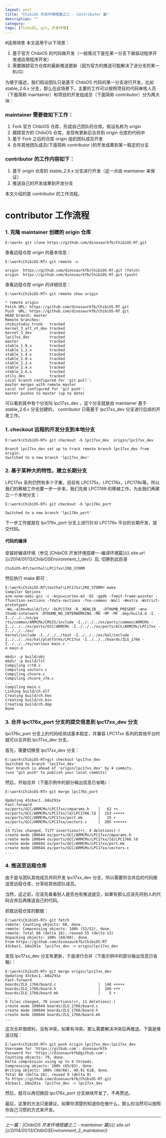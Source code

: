 ```yaml
---
layout: post
title: "ChibiOS 开发环境搭建之二 - Contributor 篇"
description: ""
category: 
tags: [ChibiOS, git, 开发环境]
---
```



#适用场景
本文适用于以下场景：

1. 基于官方 ChibiOS 的代码做开发（一般情况下是在某一分支下做驱动程序开发或应用程序开发）
2. 需要跟踪官方仓库的最新推送更新（因为官方的推送可能解决了该分支的某一BUG）

为便于描述，我们假设团队只是基于 ChibiOS 代码的某一分支进行开发，比如 stable\_2.6.x 分支，那么在此场景下，主要的工作可以按照项目的代码审核人员（下面简称 maintainer）和项目的开发组成员（下面简称 contributor）分为两大块：

### maintainer 需要做如下工作：

1. Fork 官方 ChibiOS 仓库，形成自己团队的仓库，假设名称为 origin
2. 跟踪官方的 ChibiOS 仓库，发现有更新后合并到 origin 仓库的代码中
3. 基于 Fork 之后的仓库 origin 组织团队成员开发
4. 合并其他团队成员(下面简称 contributor )的开发成果到某一稳定的分支

### contributor 的工作内容如下：

1. 基于 origin 仓库的 stable\_2.6.x 分支进行开发（这一点由 maintainer 来保证）
2. 推送自己的开发成果到开发分支

本文介绍的是 contributor 的工作流程。

# contributor 工作流程

### 1. 克隆 maintainer 创建的 origin 仓库

	E:\work> git clone https://github.com/dinosaurkfb/ChibiOS-RT.git

查看远程仓库 origin 的基本信息：

	E:\work\ChibiOS-RT> git remote -v
	
	origin  https://github.com/dinosaurkfb/ChibiOS-RT.git (fetch)
	origin  https://github.com/dinosaurkfb/ChibiOS-RT.git (push)

查看远程仓库 origin 的详细信息：

	E:\work\ChibiOS-RT> git remote show origin
	
	* remote origin
	Fetch URL: https://github.com/dinosaurkfb/ChibiOS-RT.git
	Push  URL: https://github.com/dinosaurkfb/ChibiOS-RT.git
	HEAD branch: master
	Remote branches:
    chibistudio_trunk   tracked
    kernel_3_alt_vt_dev tracked
    kernel_3_dev        tracked
    lpc17xx_dev         tracked
	master              tracked
    stable_1.0.x        tracked
    stable_1.2.x        tracked
    stable_1.4.x        tracked
    stable_2.0.x        tracked
    stable_2.2.x        tracked
    stable_2.4.x        tracked
    stable_2.6.x        tracked
    utils_dev           tracked
	Local branch configured for 'git pull':
    master merges with remote master
	Local ref configured for 'git push':
    master pushes to master (up to date)

可以看到其中有个分支叫 lpc17xx\_dev ，这个分支就是由 maintainer 基于 stable\_2.6.x 分支创建的， contributor 只需基于 lpc17xx\_dev 分支进行后续的开发工作。

### 1. checkout 远程的开发分支到本地分支

	E:\work\ChibiOS-RT> git checkout -b lpc17xx_dev  origin/lpc17xx_dev

	Branch lpc17xx_dev set up to track remote branch lpc17xx_dev from origin.
	Switched to a new branch 'lpc17xx_dev'

### 2. 基于某种大的特性，建立长期分支
LPC17xx 系列仍然有多个子集，目前有 LPC175x，LPC176x，LPC178x等。所以我们的移植工作也要一步一步来，我们先做 LPC1769 的移植工作，为此我们再建立一个本地分支：

	E:\work\ChibiOS-RT> git checkout -b lpc176x_port

	Switched to a new branch 'lpc176x_port'

下一步工作就是在 lpc176x\_port 分支上进行针对 LPC176x 平台的长期开发，提交代码。

#### 代码的编译
安装好编译环境（参见 [ChibiOS 开发环境搭建一-编译环境篇]({{ site.url }}/2014/01/13/ChibiOSEnvironment_1_dev)）后, 切换到此目录

`ChibiOS-RT\testhal\LPC17xx\IRQ_STORM`

然后执行 make 即可：

	E:\work\ChibiOS-RT\testhal\LPC17xx\IRQ_STORM> make
	Compiler Options
	arm-none-eabi-gcc -c -mcpu=cortex-m3 -O2 -ggdb -fomit-frame-pointer -ffunction-sections -fdata-sections -fno-common -Wall -Wextra -Wstrict-prototypes
	-Wa,-alms=build/lst/ -DLPC17XX -D__NEWLIB__ -DTHUMB_PRESENT -mno-thumb-interwork -DTHUMB_NO_INTERWORKING -MD -MP -MF .dep/build.d -I. -I../../../os/po
	rts/common/ARMCMx/CMSIS/include -I../../../os/ports/common/ARMCMx -I../../../os/ports/GCC/ARMCMx -I../../../os/ports/GCC/ARMCMx/LPC17xx -I../../../os/
	kernel/include -I../../../test -I../../../os/hal/include -I../../../os/hal/platforms/LPC17xx -I../../../boards/ZLG_1766 -I../../../os/various main.c -
	o main.o

	mkdir -p build/obj
	mkdir -p build/lst
	Compiling crt0.c
	Compiling vectors.c
	Compiling chcore.c
	Compiling chcore_v7m.c
	...
	Compiling main.c
	Linking build/ch.elf
	Creating build/ch.hex
	Creating build/ch.bin
	Creating build/ch.dmp
	Done	

### 3. 合并 lpc176x_port 分支的提交信息到 lpc17xx_dev 分支
lpc176x\_port 分支上的代码经测试基本稳定，并兼容 LPC17xx 系列的其他平台时就可以合并到 lpc17xx\_dev 分支。

首先，需要切换至 lpc17xx_dev 分支：

	E:\work\ChibiOS-RT>git checkout lpc17xx_dev
	Switched to branch 'lpc17xx_dev'
	Your branch is ahead of 'origin/lpc17xx_dev' by 4 commits.
	(use "git push" to publish your local commits)
	
然后，开始合并（下面示例中的部分输出信息已省略）：

	E:\work\ChibiOS-RT> git merge lpc176x_port
	
	Updating 43cbac1..b8a291a
	Fast-forward
	os/ports/GCC/ARMCMx/LPC17xx/cmparams.h    |   62 ++
	os/ports/GCC/ARMCMx/LPC17xx/ld/LPC1766.ld |  153 +++++
	os/ports/GCC/ARMCMx/LPC17xx/port.mk       |   15 +
	os/ports/GCC/ARMCMx/LPC17xx/vectors.c     |  205 ++++++
	...
	33 files changed, 7177 insertions(+), 4 deletions(-)
	create mode 100644 os/ports/GCC/ARMCMx/LPC17xx/cmparams.h
	create mode 100644 os/ports/GCC/ARMCMx/LPC17xx/ld/LPC1766.ld
	create mode 100644 os/ports/GCC/ARMCMx/LPC17xx/port.mk
	create mode 100644 os/ports/GCC/ARMCMx/LPC17xx/vectors.c
	...

### 4. 推送至远程仓库
由于是与团队其他成员共同开发 lpc17xx\_dev 分支，所以需要将合并后的代码推送至远程仓库，分享给其他团队成员。

当然，这之前，应该先看看别人是否也有推送提交，如果有那么应该先将别人的代码合并后再推送自己的代码。

抓取远程仓库的数据：

	E:\work\ChibiOS-RT> git fetch
	remote: Counting objects: 68, done.
	remote: Compressing objects: 100% (52/52), done.
	remote: Total 68 (delta 16), reused 55 (delta 13)
	Unpacking objects: 100% (68/68), done.
	From https://github.com/dinosaurkfb/ChibiOS-RT
	43cbac1..b8a291a  lpc17xx_dev -> origin/lpc17xx_dev

发现 lpc17xx\_dev 分支有更新，于是进行合并（下面示例中的部分输出信息已省略）：

	E:\work\ChibiOS-RT> git merge origin/lpc17xx_dev
	Updating 43cbac1..b8a291a
	Fast-forward
	boards/ZLG_1766/board.c                   |  148 +++++
	boards/ZLG_1766/board.h                   |  108 +++
	boards/ZLG_1766/board.mk                  |    5 +
	...
	9 files changed, 70 insertions(+), 11 deletions(-)
	create mode 100644 boards/ZLG_1766/board.c
	create mode 100644 boards/ZLG_1766/board.h
	create mode 100644 boards/ZLG_1766/board.mk
	...

这次合并很顺利，没有冲突，如果有冲突，那么需要解决冲突后再推送。下面是推送过程：

	E:\work\ChibiOS-RT> git push origin lpc17xx_dev:lpc17xx_dev
	Username for 'https://github.com': dinosaurkfb
	Password for 'https://dinosaurkfb@github.com':
	Counting objects: 79, done.
	Delta compression using up to 4 threads.
	Compressing objects: 100% (65/65), done.
	Writing objects: 100% (68/68), 49.91 KiB, done.
	Total 68 (delta 26), reused 0 (delta 0)
	To https://github.com/dinosaurkfb/ChibiOS-RT.git
	43cbac1..b8a291a  lpc17xx_dev -> lpc17xx_dev

然后，就可以再切换回 lpc176x_port 分支继续开发了，不再赘述。

最后，这里的方法只是建议，如果你清楚的知道你在做什么，那么你当然可以按照你自己习惯的方式来开发。


-------------------------------------------------------------------------------

*上一篇*：*[ChibiOS 开发环境搭建之二 - maintainer 篇]({{ site.url }}/2014/01/13/ChibiOSEnvironment_2_maintainer/)*
